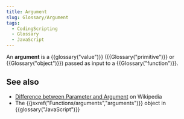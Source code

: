 ```yaml
---
title: Argument
slug: Glossary/Argument
tags:
  - CodingScripting
  - Glossary
  - JavaScript
---
```


An **argument** is a {{glossary("value")}} ({{Glossary("primitive")}} or {{Glossary("object")}}) passed as input to a {{Glossary("function")}}.

## See also

- [Difference between Parameter and Argument](<https://en.wikipedia.org/wiki/Parameter_(computer_programming)>) on Wikipedia
- The {{jsxref("Functions/arguments","arguments")}} object in {{glossary("JavaScript")}}
